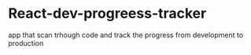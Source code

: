 # React-dev-progreess-tracker
app that scan trhough code and track the progress from development to production
